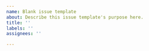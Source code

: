 ```yaml
---
name: Blank issue template
about: Describe this issue template's purpose here.
title: ''
labels: ''
assignees: ''

---
```



